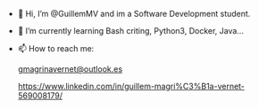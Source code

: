 - 👋 Hi, I’m @GuillemMV and im a Software Development student.
- 🌱 I’m currently learning Bash criting, Python3, Docker, Java...
- 📫 How to reach me:

     gmagrinavernet@outlook.es

     https://www.linkedin.com/in/guillem-magri%C3%B1a-vernet-569008179/

<!---
GuillemMV/GuillemMV is a ✨ special ✨ repository because its `README.md` (this file) appears on your GitHub profile.
You can click the Preview link to take a look at your changes.
--->
